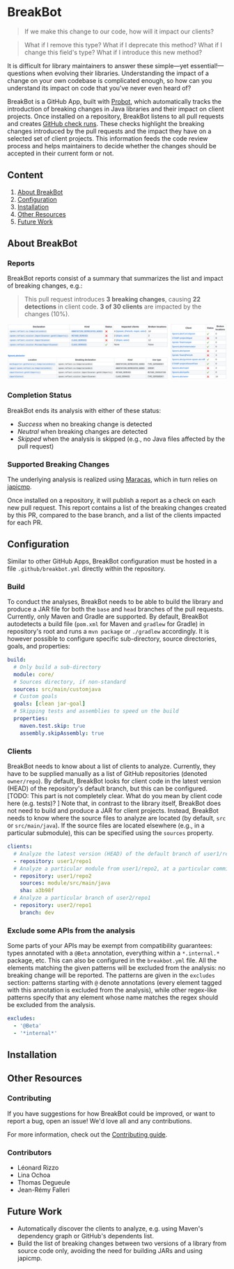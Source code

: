 # BreakBot

> If we make this change to our code, how will it impact our clients?

> What if I remove this type? What if I deprecate this method? What if I change this field's type? What if I introduce this new method?

It is difficult for library maintainers to answer these simple—yet essential!—questions when evolving their libraries.
Understanding the impact of a change on your own codebase is complicated enough, so how can you understand its impact on code that you've never even heard of?

BreakBot is a GitHub App, built with [Probot](https://github.com/probot/probot), which automatically tracks the introduction of breaking changes in Java libraries and their impact on client projects.
Once installed on a repository, BreakBot listens to all pull requests and creates [GitHub check runs](https://docs.github.com/en/pull-requests/collaborating-with-pull-requests/collaborating-on-repositories-with-code-quality-features/about-status-checks). These checks highlight the breaking changes introduced by the pull requests and the impact they have on a selected set of client projects.
This information feeds the code review process and helps maintainers to decide whether the changes should be accepted in their current form or not.

## Content
1. [About BreakBot](#about-breakbot)
2. [Configuration](#configurations)
3. [Installation](#installation)
4. [Other Resources](#other-resources)
5. [Future Work](#future-work)


## About BreakBot

### Reports
BreakBot reports consist of a summary that summarizes the list and impact of breaking changes, e.g.:

> This pull request introduces **3 breaking changes**, causing **22 detections** in client code.
> **3 of 30 clients** are impacted by the changes (10%).

![A BreakBot report](./breakbot-report.png)

### Completion Status
BreakBot ends its analysis with either of these status:
  - _Success_ when no breaking change is detected
  - _Neutral_ when breaking changes are detected
  - _Skipped_ when the analysis is skipped (e.g., no Java files affected by the pull request)

### Supported Breaking Changes

The underlying analysis is realized using [Maracas](https://github.com/alien-tools/maracas), which in turn relies on [japicmp](https://github.com/siom79/japicmp).

Once installed on a repository, it will publish a report as a check on each new pull request. This report contains a list of the breaking changes created by this PR, compared to the base branch, and a list of the clients impacted for each PR.

## Configuration
Similar to other GitHub Apps, BreakBot configuration must be hosted in a file `.github/breakbot.yml` directly within the repository.

### Build
To conduct the analyses, BreakBot needs to be able to build the library and produce a JAR file for both the `base` and `head` branches of the pull requests. Currently, only Maven and Gradle are supported. By default, BreakBot autodetects a build file (`pom.xml` for Maven and `gradlew` for Gradle) in repository's root and runs a `mvn package` or `./gradlew` accordingly.
It is however possible to configure specific sub-directory, source directories, goals, and properties:

```yaml
build:
  # Only build a sub-directory
  module: core/
  # Sources directory, if non-standard
  sources: src/main/customjava
  # Custom goals
  goals: [clean jar-goal]
  # Skipping tests and assemblies to speed un the build
  properties:
    maven.test.skip: true
    assembly.skipAssembly: true
```

### Clients
BreakBot needs to know about a list of clients to analyze. Currently, they have to be supplied manually as a list of GitHub repositories (denoted `owner/repo`).
By default, BreakBot looks for client code in the latest version (HEAD) of the repository's default branch, but this can be configured. [TODO: This part is not completely clear. What do you mean by client code here (e.g. tests)? ]
Note that, in contrast to the library itself, BreakBot does not need to build and produce a JAR for client projects.
Instead, BreakBot needs to know where the source files to analyze are located (by default, `src` or `src/main/java`).
If the source files are located elsewhere (e.g., in a particular submodule), this can be specified using the `sources` property.

```yaml
clients:
  # Analyze the latest version (HEAD) of the default branch of user1/repo1
  - repository: user1/repo1
  # Analyze a particular module from user1/repo2, at a particular commit
  - repository: user1/repo2
    sources: module/src/main/java
    sha: a3b98f
  # Analyze a particular branch of user2/repo1
  - repository: user2/repo1
    branch: dev
```

### Exclude some APIs from the analysis
Some parts of your APIs may be exempt from compatibility guarantees: types annotated with a `@Beta` annotation, everything within a `*.internal.*` package, etc. This can also be configured in the `breakbot.yml` file. All the elements matching the given patterns will be excluded from the analysis: no breaking change will be reported. The patterns are given in the `excludes` section: patterns starting with `@` denote annotations (every element tagged with this annotation is excluded from the analysis), while other regex-like patterns specify that any element whose name matches the regex should be excluded from the analysis.

```yaml
excludes:
  - '@Beta'
  - '*internal*'
```

## Installation


## Other Resources

### Contributing

If you have suggestions for how BreakBot could be improved, or want to report a bug, open an issue! We'd love all and any contributions.

For more information, check out the [Contributing guide](CONTRIBUTING.md).

### Contributors

  - Léonard Rizzo
  - Lina Ochoa
  - Thomas Degueule
  - Jean-Rémy Falleri


## Future Work

  - Automatically discover the clients to analyze, e.g. using Maven's dependency graph or GitHub's dependents list.
  - Build the list of breaking changes between two versions of a library from source code only, avoiding the need for building JARs and using japicmp.

